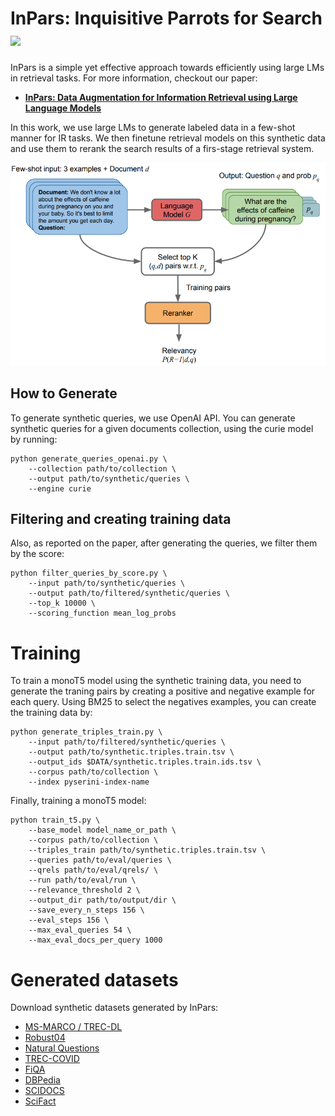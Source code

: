 # InPars: Inquisitive Parrots for Search [<img src="https://img.shields.io/badge/arXiv-2202.05144-b31b1b.svg">](https://https://arxiv.org/abs/2202.05144)

InPars is a simple yet effective approach towards efficiently using large LMs in retrieval tasks. For more information, checkout our paper:

* [**InPars: Data Augmentation for Information Retrieval using Large Language Models**](https://arxiv.org/abs/2202.05144)

In this work, we use large LMs to generate labeled data in a few-shot manner for IR tasks.
We then finetune retrieval models on this synthetic data and use them to rerank the search results of a firs-stage retrieval system.

![Ilustration of our method](src/inpars.png)

## How to Generate
To generate synthetic queries, we use OpenAI API.
You can generate synthetic queries for a given documents collection, using the curie model by running:

```
python generate_queries_openai.py \
    --collection path/to/collection \
    --output path/to/synthetic/queries \
    --engine curie
```

## Filtering and creating training data
Also, as reported on the paper, after generating the queries, we filter them by the score:

```
python filter_queries_by_score.py \
    --input path/to/synthetic/queries \
    --output path/to/filtered/synthetic/queries \
    --top_k 10000 \
    --scoring_function mean_log_probs
```

# Training
To train a monoT5 model using the synthetic training data, you need to generate the traning pairs by creating a positive and negative example for each query.
Using BM25 to select the negatives examples, you can create the training data by:
```
python generate_triples_train.py \
    --input path/to/filtered/synthetic/queries \
    --output path/to/synthetic.triples.train.tsv \
    --output_ids $DATA/synthetic.triples.train.ids.tsv \
    --corpus path/to/collection \
    --index pyserini-index-name
```
Finally, training a monoT5 model:

```
python train_t5.py \
    --base_model model_name_or_path \
    --corpus path/to/collection \
    --triples_train path/to/synthetic.triples.train.tsv \
    --queries path/to/eval/queries \
    --qrels path/to/eval/qrels/ \
    --run path/to/eval/run \
    --relevance_threshold 2 \
    --output_dir path/to/output/dir \
    --save_every_n_steps 156 \
    --eval_steps 156 \
    --max_eval_queries 54 \
    --max_eval_docs_per_query 1000
```

# Generated datasets

Download synthetic datasets generated by InPars:

- [MS-MARCO / TREC-DL](https://zav-public.s3.amazonaws.com/inpars/synthetic_dbpedia_curie_good_bad_more_descriptive.jsonl)
- [Robust04](https://zav-public.s3.amazonaws.com/inpars/synthetic_robust04_curie_more_descriptive.100k.jsonl)
- [Natural Questions](https://zav-public.s3.amazonaws.com/inpars/synthetic_nq_curie_good_bad_more_descriptive.jsonl)
- [TREC-COVID](https://zav-public.s3.amazonaws.com/inpars/synthetic_trec_covid_curie_good_bad_more_descriptive.jsonl)
- [FiQA](https://zav-public.s3.amazonaws.com/inpars/synthetic_fiqa_curie_good_bad_more_descriptive.jsonl)
- [DBPedia](https://zav-public.s3.amazonaws.com/inpars/synthetic_dbpedia_curie_good_bad_more_descriptive.jsonl)
- [SCIDOCS](https://zav-public.s3.amazonaws.com/inpars/scidocs_synt_queries_gptj_20_05.json)
- [SciFact](https://zav-public.s3.amazonaws.com/inpars/scifacts_synt_queries_gptj_20_05.json)

